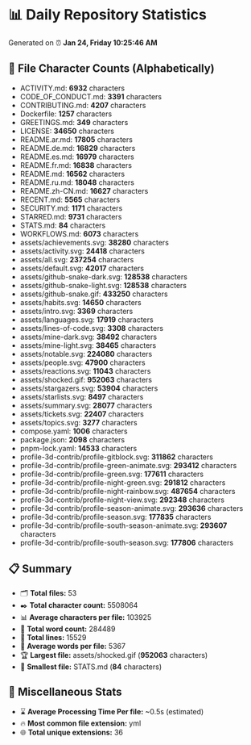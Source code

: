 # 📊 Daily Repository Statistics
Generated on ⏰ **Jan 24, Friday 10:25:46 AM**

## 📂 File Character Counts (Alphabetically)
- ACTIVITY.md: **6932** characters
- CODE_OF_CONDUCT.md: **3391** characters
- CONTRIBUTING.md: **4207** characters
- Dockerfile: **1257** characters
- GREETINGS.md: **349** characters
- LICENSE: **34650** characters
- README.ar.md: **17805** characters
- README.de.md: **16829** characters
- README.es.md: **16979** characters
- README.fr.md: **16838** characters
- README.md: **16562** characters
- README.ru.md: **18048** characters
- README.zh-CN.md: **16627** characters
- RECENT.md: **5565** characters
- SECURITY.md: **1171** characters
- STARRED.md: **9731** characters
- STATS.md: **84** characters
- WORKFLOWS.md: **6073** characters
- assets/achievements.svg: **38280** characters
- assets/activity.svg: **24418** characters
- assets/all.svg: **237254** characters
- assets/default.svg: **42017** characters
- assets/github-snake-dark.svg: **128538** characters
- assets/github-snake-light.svg: **128538** characters
- assets/github-snake.gif: **433250** characters
- assets/habits.svg: **14650** characters
- assets/intro.svg: **3369** characters
- assets/languages.svg: **17919** characters
- assets/lines-of-code.svg: **3308** characters
- assets/mine-dark.svg: **38492** characters
- assets/mine-light.svg: **38465** characters
- assets/notable.svg: **224080** characters
- assets/people.svg: **47900** characters
- assets/reactions.svg: **11043** characters
- assets/shocked.gif: **952063** characters
- assets/stargazers.svg: **53904** characters
- assets/starlists.svg: **8497** characters
- assets/summary.svg: **28077** characters
- assets/tickets.svg: **22407** characters
- assets/topics.svg: **3277** characters
- compose.yaml: **1006** characters
- package.json: **2098** characters
- pnpm-lock.yaml: **14533** characters
- profile-3d-contrib/profile-gitblock.svg: **311862** characters
- profile-3d-contrib/profile-green-animate.svg: **293412** characters
- profile-3d-contrib/profile-green.svg: **177611** characters
- profile-3d-contrib/profile-night-green.svg: **291812** characters
- profile-3d-contrib/profile-night-rainbow.svg: **487654** characters
- profile-3d-contrib/profile-night-view.svg: **292348** characters
- profile-3d-contrib/profile-season-animate.svg: **293636** characters
- profile-3d-contrib/profile-season.svg: **177835** characters
- profile-3d-contrib/profile-south-season-animate.svg: **293607** characters
- profile-3d-contrib/profile-south-season.svg: **177806** characters

## 📋 Summary
- 🗂️ **Total files:** 53
- ✒️ **Total character count:** 5508064
- 📊 **Average characters per file:** 103925
- 📝 **Total word count:** 284489
- 🧾 **Total lines:** 15529
- 📐 **Average words per file:** 5367
- 🏆 **Largest file:** assets/shocked.gif (**952063** characters)
- 🥉 **Smallest file:** STATS.md (**84** characters)

## 🌟 Miscellaneous Stats
- ⌛ **Average Processing Time Per file:** ~0.5s (estimated)
- 🔥 **Most common file extension:** yml
- 🌐 **Total unique extensions:** 36
